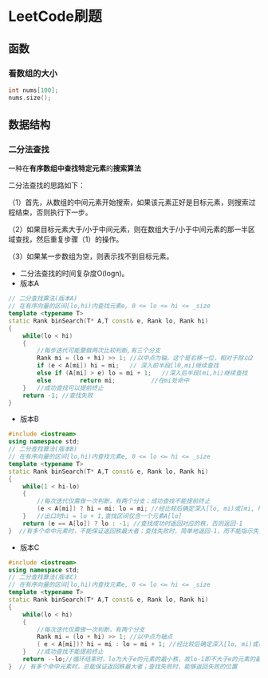 # LeetCode刷题

## 函数

### 看数组的大小

```c++
int nums[100];
nums.size();
```

## 数据结构

### 二分法查找

一种在**有序数组中查找特定元素**的**搜索算法**

二分法查找的思路如下：

（1）首先，从数组的中间元素开始搜索，如果该元素正好是目标元素，则搜索过程结束，否则执行下一步。

（2）如果目标元素大于/小于中间元素，则在数组大于/小于中间元素的那一半区域查找，然后重复步骤（1）的操作。

（3）如果某一步数组为空，则表示找不到目标元素。

- 二分法查找的时间复杂度O(logn)。
- 版本A

```c++
// 二分查找算法(版本A)
// 在有序向量的区间[lo,hi)内查找元素e, 0 <= lo <= hi <= _size
template <typename T>
static Rank binSearch(T* A,T const& e, Rank lo, Rank hi)
{
    while(lo < hi)
    {
        //每步迭代可能要做两次比较判断,有三个分支
        Rank mi = (lo + hi) >> 1; //以中点为轴，这个是右移一位，相对于除以2
        if (e < A[mi]) hi = mi;   // 深入前半段[l0,mi]继续查找
        else if (A[mi] > e) lo = mi + 1;   //深入后半段(mi,hi)继续查找
        else        return mi;          //在mi处命中
    }   //成功查找可以提前终止
    return -1; //查找失败
}
```

- 版本B

```c++
#include <iostream>
using namespace std;
// 二分查找算法(版本B)
// 在有序向量的区间[lo,hi)内查找元素e, 0 <= lo <= hi <= _size
template <typename T>
static Rank binSearch(T* A,T const& e, Rank lo, Rank hi)
{
    while(1 < hi-lo)
    {
        //每次迭代仅需做一次判断，有两个分支；成功查找不能提前终止
        (e < A[mi]) ? hi = mi: lo = mi; //经比较后确定深入[lo, mi)或[mi, hi)
    }   //出口时hi = lo + 1,查找区间仅含一个元素A[lo]
    return (e == A[lo]) ? lo : -1; //查找成功时返回对应的秩，否则返回-1
}  //有多个命中元素时，不能保证返回秩最大者；查找失败时，简单地返回-1，而不能指示失败的位置
```

- 版本C

```c++
#include <iostream>
using namespace std;
// 二分查找算法(版本C)
// 在有序向量的区间[lo,hi)内查找元素e, 0 <= lo <= hi <= _size
template <typename T>
static Rank binSearch(T* A,T const& e, Rank lo, Rank hi)
{
    while(lo < hi)
    {
        //每次迭代仅需做一次判断，有两个分支
        Rank mi = (lo + hi) >> 1; //以中点为轴点
        ( e < A[mi])? hi = mi : lo = mi + 1; //经比较后确定深入[lo, mi)或(mi , hi]
    }   //成功查找不能提前终止
    return --lo;//循环结束时，lo为大于e的元素的最小秩，故lo-1即不大于e的元素的最大秩
}  // 有多个命中元素时，总能保证返回秩最大者；查找失败时，能够返回失败的位置
```

